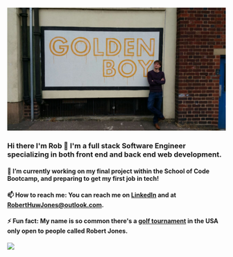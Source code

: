 
![alt text](https://github.com/RobertHJones/RobertHJones/blob/main/Golden.jpg?raw=true)

### Hi there I'm Rob 👋 I'm a full stack Software Engineer specializing in both front end and back end web development.



#### 🔭 I’m currently working on my final project within the School of Code Bootcamp, and preparing to get my first job in tech!

#### 📫 How to reach me: You can reach me on [LinkedIn](https://www.linkedin.com/in/robert-jones-711bb489/) and at RobertHuwJones@outlook.com.

#### ⚡ Fun fact: My name is so common there's a [golf tournament](https://en.wikipedia.org/wiki/Bobby_Jones_Open) in the USA only open to people called Robert Jones.

![](https://www.codewars.com/users/Radar%20Rush/badges/large)

<!--
**RobertHJones/RobertHJones** is a ✨ _special_ ✨ repository because its `README.md` (this file) appears on your GitHub profile.

Here are some ideas to get you started:

- 🌱 I’m currently learning more about Python, TypeScript, Docker, MongoDB and AWS.
- 👯 I’m looking to collaborate on ...
- 🤔 I’m looking for help with ...
- 💬 Ask me about ...
Include personal portfolio once it's more finished
- 😄 Pronouns: ...
- ⚡ Fun fact: My name is so common there's a [golf tournament] (https://en.wikipedia.org/wiki/Bobby_Jones_Open) in USA only open to people called Robert Jones
-->
